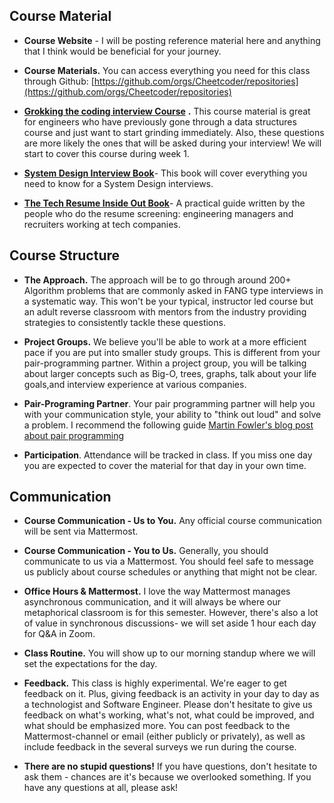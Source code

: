 ## Course Material

- **Course Website** - I will be posting reference material here and anything that I think would be beneficial for your journey. 

- **Course Materials.** You can access everything you need for this class through Github: [https://github.com/orgs/Cheetcoder/repositories](https://github.com/orgs/Cheetcoder/repositories) 

- [**Grokking the coding interview Course**](https://designgurus.org/course/grokking-the-coding-interview/) **.** This course material is great for engineers who have previously gone through a data structures course and just want to start grinding immediately. Also, these questions are more likely the ones that will be asked during your interview! We will start to cover this course during week 1.

- [**System Design Interview Book**]([https://www.amazon.com/System-Design-Interview-insiders-Second/](https://www.amazon.com/System-Design-Interview-Insiders-Guide/dp/1736049119/ref=sr_1_1?keywords=system+design+interview&qid=1668353380&sr=8-1))- This book will cover everything you need to know for a System Design interviews.

- [**The Tech Resume Inside Out Book**](https://thetechresume.com/)- A practical guide written by the people who do the resume screening: engineering managers and recruiters working at tech companies.



## Course Structure

- **The Approach.** The approach will be to go through around 200+ Algorithm problems that are commonly asked in FANG type interviews in a systematic way. This won't be your typical, instructor led course but an adult reverse classroom with mentors from the industry providing strategies to consistently tackle these questions.

- **Project Groups.** We believe you'll be able to work at a more efficient pace if you are put into smaller study groups. This is different from your pair-programming partner. Within a project group, you will be talking about larger concepts such as Big-O, trees, graphs, talk about your life goals,and interview experience at various companies.

- **Pair-Programing Partner**. Your pair programming partner will help you with your communication style, your ability to "think out loud" and solve a problem. I recommend the following guide [Martin Fowler's blog post about pair programming](https://martinfowler.com/articles/on-pair-programming.html)

- **Participation**. Attendance will be tracked in class. If you miss one day you are expected to cover the material for that day in your own time. 




## Communication

- **Course Communication - Us to You.** Any official course communication will be sent via Mattermost.

- **Course Communication - You to Us.** Generally, you should communicate to us via a Mattermost. You should feel safe to message us publicly about course schedules or anything that might not be clear. 

- **Office Hours & Mattermost.** I love the way Mattermost manages asynchronous communication, and it will always be where our metaphorical classroom is for this semester. However, there's also a lot of value in synchronous discussions- we will set aside 1 hour each day for Q&A in Zoom.

- **Class Routine.** You will show up to our morning standup where we will set the expectations for the day.

- **Feedback.** This class is highly experimental. We're eager to get feedback on it. Plus, giving feedback is an activity in your day to day as a technologist and Software Engineer. Please don't hesitate to give us feedback on what's working, what's not, what could be improved, and what should be emphasized more. You can post feedback to the Mattermost-channel or email (either publicly or privately), as well as include feedback in the several surveys we run during the course.

- **There are no stupid questions!** If you have questions, don't hesitate to ask them - chances are it's because we overlooked something. If you have any questions at all, please ask!
